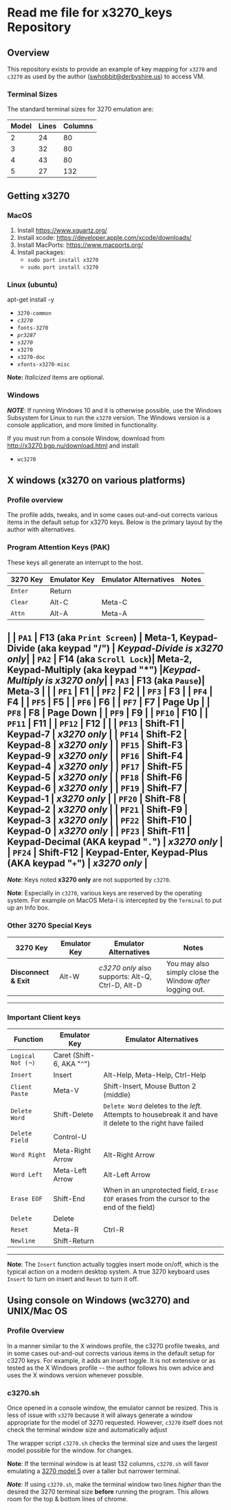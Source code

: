 # Read me file for x3270_keys Repository

## Overview

This repository exists to provide an example of key mapping for `x3270` and `c3270` as used by the author (swhobbit@derbyshire.us) to access VM.

### Terminal Sizes

The standard terminal sizes for 3270 emulation are:

| Model | Lines | Columns |
| ----- | ----- | ------  |
|  2    |   24  |   80    |
|  3    |   32  |   80    |
|  4    |   43  |   80    |
|  5    |   27  |   132   |

## Getting x3270

### MacOS

1. Install https://www.xquartz.org/
1. Install xcode: https://developer.apple.com/xcode/downloads/
1. Install MacPorts: https://www.macports.org/
1. Install packages:
   * `sudo port install x3270`
   * `sudo port install c3270`

### Linux (ubuntu)

apt-get install -y
* `3270-common`
* _`c3270`_
* `fonts-3270`
* _`pr3287`_
* _`s3270`_
* `x3270`
* `x3270-doc`
* `xfonts-x3270-misc`

__Note:__ _Italicized_ items are optional.

### Windows

***NOTE***: If running Windows 10 and it is otherwise possible, use the Windows Subsystem for Linux to run the `x3270` version.  The Windows version is a console application, and more limited in functionality.

If you must run from a console Window, download from http://x3270.bgp.nu/download.html and install:
* `wc3270`

## X windows (x3270 on various platforms)

### Profile overview

The profile adds, tweaks, and in some cases out-and-out corrects various items in the default setup for x3270 keys.  Below is the primary layout by the author with alternatives.

### Program Attention Keys (PAK)

These keys all generate an interrupt to the host.

| 3270 Key    | Emulator Key | Emulator Alternatives | Notes |
| ----------- | ------------ | --------------------- | ----- |
| `Enter`     | Return       |
| `Clear`     | Alt-C        | Meta-C     |
| `Attn`      | Alt-A        | Meta-A     |
|
| `PA1`       | F13 (aka `Print Screen`)          | Meta-1, Keypad-Divide (aka keypad "/") | *Keypad-Divide is x3270 only*|
| `PA2`       | F14 (aka `Scroll Lock`)| Meta-2, Keypad-Multiply (aka keypad "*") |*Keypad-Multiply is x3270 only*|
| `PA3`       | F13 (aka `Pause`)| Meta-3      |
|
| `PF1`         | F1  |
| `PF2`         | F2  |
| `PF3`         | F3  |
| `PF4`         | F4  |
| `PF5`         | F5  |
| `PF6`         | F6  |
| `PF7`         | F7  | Page Up |
| `PF8`         | F8  | Page Down |
| `PF9`         | F9  |
| `PF10`        | F10 |
| `PF11`        | F11 |
| `PF12`        | F12 |
|
| `PF13`        | Shift-F1  | Keypad-7 | *x3270 only* |
| `PF14`        | Shift-F2  | Keypad-8 | *x3270 only* |
| `PF15`        | Shift-F3  | Keypad-9 | *x3270 only* |
| `PF16`        | Shift-F4  | Keypad-4 | *x3270 only* |
| `PF17`        | Shift-F5  | Keypad-5 | *x3270 only* |
| `PF18`        | Shift-F6  | Keypad-6 | *x3270 only* |
| `PF19`        | Shift-F7  | Keypad-1 | *x3270 only* |
| `PF20`        | Shift-F8  | Keypad-2 | *x3270 only* |
| `PF21`        | Shift-F9  | Keypad-3 | *x3270 only* |
| `PF22`        | Shift-F10 | Keypad-0 | *x3270 only* |
| `PF23`        | Shift-F11 | Keypad-Decimal (AKA keypad "`.`") | *x3270 only* |
| `PF24`        | Shift-F12 | Keypad-Enter, Keypad-Plus (AKA keypad "`+`") | *x3270 only* |
---

***Note***: Keys noted **x3270 only** are not supported by `c3270`.

**Note**: Especially in `c3270`, various keys are reserved by the operating system.  For example on MacOS Meta-I is intercepted by the `Terminal` to put up an Info box.

### Other 3270 Special Keys
| 3270 Key    | Emulator Key | Emulator Alternatives | Notes |
| ----------- | ------------ | --------------------- | ----- |
| **Disconnect & Exit** | Alt-W | _c3270 only_ also supports: Alt-Q, Ctrl-D, Alt-D | You may also simply close the Window *after* logging out. |
----

### Important Client keys

| Function    | Emulator Key | Emulator Alternatives |
| ----------- | ------------ | --------------------- |
| `Logical Not (¬)` | Caret (Shift-6, AKA "`^`") |
| `Insert`    | Insert       | Alt-Help, Meta-Help, Ctrl-Help | MacOS has a `Help` key instead of `Insert`; the unmodified key cannot be read by x3270, hence the modifier key alternatives are provided. |
| `Client Paste`| Meta-V       | Shift-Insert, Mouse Button 2 (middle) |
| `Delete Word` | Shift-Delete | `Delete Word` deletes to the *left*.  Attempts to housebreak it and have it delete to the right have failed |
| `Delete Field` | Control-U   |
| `Word Right`  | Meta-Right Arrow | Alt-Right Arrow |
| `Word Left`  | Meta-Left Arrow | Alt-Left Arrow |
| `Erase EOF` | Shift-End    | When in an unprotected field, `Erase EOF` erases from the cursor to the end of the field) |
| `Delete`    | Delete  |  | `Delete` deletes the character under the cursor.  It is *not* a backspace which deletes to left.|
| `Reset`     | Meta-R       | Ctrl-R |
| `Newline`   | Shift-Return |
----

**Note**: The `Insert` function actually toggles insert mode on/off, which is the typical action on a modern desktop system. A true 3270 keyboard uses `Insert` to turn on insert and `Reset` to turn it off.


## Using console on Windows (wc3270) and UNIX/Mac OS

### Profile Overview

In a manner similar to the X windows profile, the c3270 profile tweaks, and in some cases out-and-out corrects various items in the default setup for c3270 keys. For example, it adds an insert toggle.  It is not extensive or as tested as the X Windows profile -- the author follows his own advice and uses the X windows version whenever possible.

### c3270.sh

Once opened in a console window, the emulator cannot be resized. This is less of issue with `x3270` because it will always generate a window appropriate for the model of 3270 requested.  However, `c3270` itself does not check the terminal window size and automatically adjust

The wrapper script `c3270.sh` checks the terminal size and uses the largest model possible for the window.
for changes.

**Note**: If the terminal window is at least 132 columns, `c3270.sh` will favor emulating a [3270 model 5](#Terminal-Sizes) over a taller but narrower terminal.

***Note***: If using `c3270.sh`, make the terminal window two lines *higher* than the desired the 3270 terminal size **before** running the program. This allows room for the top & bottom lines of chrome.
